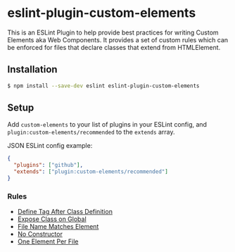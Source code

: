 # eslint-plugin-custom-elements

This is an ESLint Plugin to help provide best practices for writing Custom Elements aka Web Components. It provides a set of custom rules which can be enforced for files that declare classes that extend from HTMLElement.

## Installation

```sh
$ npm install --save-dev eslint eslint-plugin-custom-elements
```

## Setup

Add `custom-elements` to your list of plugins in your ESLint config, and `plugin:custom-elements/recommended` to the `extends` array.

JSON ESLint config example:
```json
{
  "plugins": ["github"],
  "extends": ["plugin:custom-elements/recommended"]
}
```

### Rules

 - [Define Tag After Class Definition](./docs/rules/define-tag-after-class-definition.md)
 - [Expose Class on Global](./docs/rules/expose-class-on-global.md)
 - [File Name Matches Element](./docs/rules/file-name-matches-element.md)
 - [No Constructor](./docs/rules/no-constructor.md)
 - [One Element Per File](./docs/rules/one-element-per-file.md)